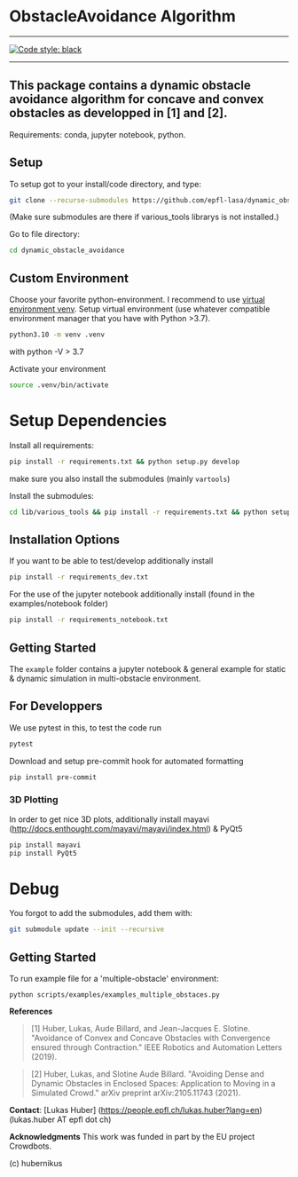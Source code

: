 # ObstacleAvoidance Algorithm
---
[![Code style: black](https://img.shields.io/badge/code%20style-black-000000.svg)](https://github.com/ambv/black)

---
This package contains a dynamic obstacle avoidance algorithm for concave and convex obstacles as developped in [1] and [2].
---
Requirements: conda, jupyter notebook, python.

## Setup
To setup got to your install/code directory, and type:
```sh
git clone --recurse-submodules https://github.com/epfl-lasa/dynamic_obstacle_avoidance.git
```
(Make sure submodules are there if various_tools librarys is not installed.)

Go to file directory:
```sh
cd dynamic_obstacle_avoidance
``` 

## Custom Environment
Choose your favorite python-environment. I recommend to use [virtual environment venv](https://docs.python.org/3/library/venv.html).
Setup virtual environment (use whatever compatible environment manager that you have with Python >3.7).

``` bash
python3.10 -m venv .venv
```
with python -V > 3.7

Activate your environment
``` sh
source .venv/bin/activate
```

# Setup Dependencies
Install all requirements:
``` bash
pip install -r requirements.txt && python setup.py develop
```
make sure you also install the submodules (mainly `vartools`)

Install the submodules:
``` bash
cd lib/various_tools && pip install -r requirements.txt && python setup.py develop && cd ../..
```

## Installation Options
If you want to be able to test/develop additionally install
``` sh
pip install -r requirements_dev.txt
```

For the use of the jupyter notebook additionally install
(found in the examples/notebook folder)
``` sh
pip install -r requirements_notebook.txt
```

## Getting Started
The `example` folder contains a jupyter notebook & general example for static & dynamic simulation in multi-obstacle environment.


## For Developpers
We use pytest in this, to test the code run
``` sh
pytest
```

Download and setup pre-commit hook for automated formatting

``` sh
pip install pre-commit
```

### 3D Plotting
In order to get nice 3D plots, additionally install mayavi (http://docs.enthought.com/mayavi/mayavi/index.html) & PyQt5

``` sh
pip install mayavi
pip install PyQt5
```


# Debug
You forgot to add the submodules, add them with:
``` sh
git submodule update --init --recursive
```

## Getting Started
To run example file for a 'multiple-obstacle' environment:
```
python scripts/examples/examples_multiple_obstaces.py
```


**References**     
> [1] Huber, Lukas, Aude Billard, and Jean-Jacques E. Slotine. "Avoidance of Convex and Concave Obstacles with Convergence ensured through Contraction." IEEE Robotics and Automation Letters (2019).  

> [2] Huber, Lukas, and Slotine Aude Billard. "Avoiding Dense and Dynamic Obstacles in Enclosed Spaces: Application to Moving in a Simulated Crowd." arXiv preprint arXiv:2105.11743 (2021).  

**Contact**: [Lukas Huber] (https://people.epfl.ch/lukas.huber?lang=en) (lukas.huber AT epfl dot ch)

**Acknowledgments**
This work was funded in part by the EU project Crowdbots.

(c) hubernikus
